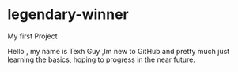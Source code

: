 # legendary-winner
My first Project 

Hello , my name is Texh Guy ,Im new to GitHub and pretty much just learning the basics, hoping to progress in the near future.
